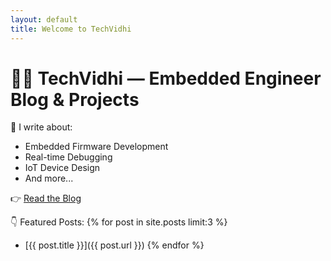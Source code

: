 ```yaml
---
layout: default
title: Welcome to TechVidhi
---
```


# 👩‍💻 TechVidhi — Embedded Engineer Blog & Projects

🚀 I write about:
- Embedded Firmware Development
- Real-time Debugging
- IoT Device Design
- And more...

👉 [Read the Blog](/techvidhi.in/)

👇 Featured Posts:
{% for post in site.posts limit:3 %}
- [{{ post.title }}]({{ post.url }})
{% endfor %}
